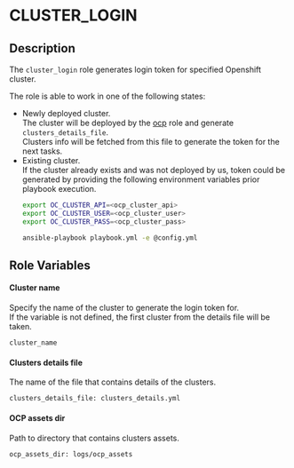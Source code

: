 # CLUSTER_LOGIN

## Description
The `cluster_login` role generates login token for specified Openshift cluster.  

The role is able to work in one of the following states:
* Newly deployed cluster.  
  The cluster will be deployed by the [ocp](ocp.md) role and generate `clusters_details_file`.  
  Clusters info will be fetched from this file to generate the token for the next tasks.
* Existing cluster.  
  If the cluster already exists and was not deployed by us, token could be generated by providing the following environment variables prior playbook execution.
  ```bash
  export OC_CLUSTER_API=<ocp_cluster_api>
  export OC_CLUSTER_USER=<ocp_cluster_user>
  export OC_CLUSTER_PASS=<ocp_cluster_pass>

  ansible-playbook playbook.yml -e @config.yml
  ```

## Role Variables
#### Cluster name
Specify the name of the cluster to generate the login token for.  
If the variable is not defined, the first cluster from the details file will be taken.
```
cluster_name
```

#### Clusters details file
The name of the file that contains details of the clusters.
```
clusters_details_file: clusters_details.yml
```

#### OCP assets dir
Path to directory that contains clusters assets.
```
ocp_assets_dir: logs/ocp_assets
```
